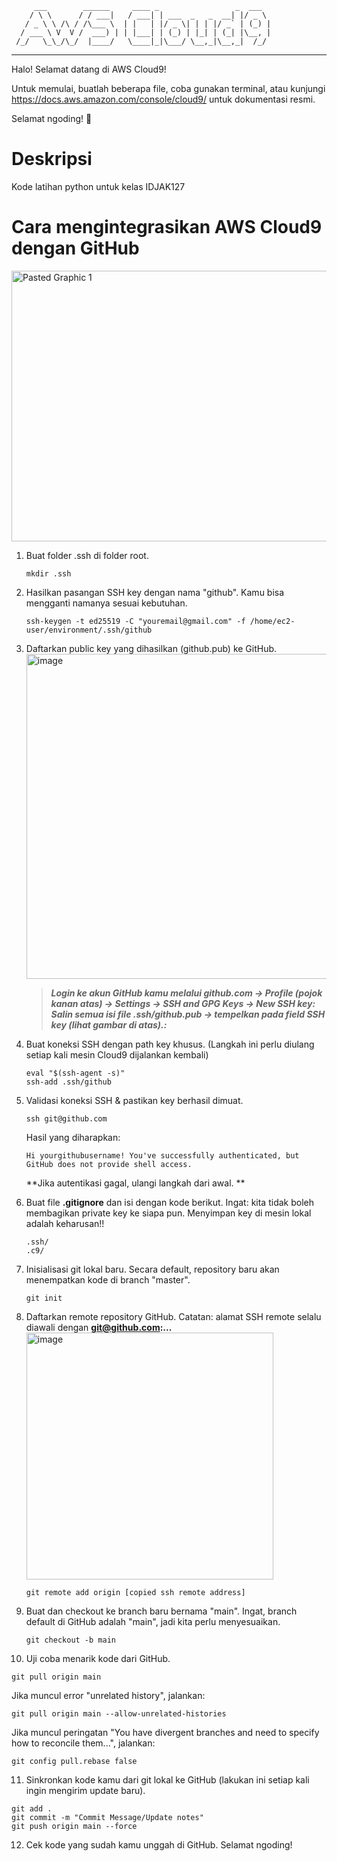          ___        ______     ____ _                 _  ___  
        / \ \      / / ___|   / ___| | ___  _   _  __| |/ _ \ 
       / _ \ \ /\ / /\___ \  | |   | |/ _ \| | | |/ _` | (_) |
      / ___ \ V  V /  ___) | | |___| | (_) | |_| | (_| |\__, |
     /_/   \_\_/\_/  |____/   \____|_|\___/ \__,_|\__,_|  /_/ 
 ----------------------------------------------------------------- 


Halo! Selamat datang di AWS Cloud9!

Untuk memulai, buatlah beberapa file, coba gunakan terminal,
atau kunjungi https://docs.aws.amazon.com/console/cloud9/ untuk dokumentasi resmi.

Selamat ngoding! 🚀

# Deskripsi
Kode latihan python untuk kelas IDJAK127


# Cara mengintegrasikan AWS Cloud9 dengan GitHub

<img width="733" height="433" alt="Pasted Graphic 1" src="https://github.com/user-attachments/assets/2d5f90cd-3e3a-4ec0-8349-f13e1126be29" />

1. Buat folder .ssh di folder root.
   ```
   mkdir .ssh
   ```
   
2. Hasilkan pasangan SSH key dengan nama "github". Kamu bisa mengganti namanya sesuai kebutuhan.
   ```
   ssh-keygen -t ed25519 -C "youremail@gmail.com" -f /home/ec2-user/environment/.ssh/github
   ```

3. Daftarkan public key yang dihasilkan (github.pub) ke GitHub.
   <img width="946" height="520" alt="image" src="https://github.com/user-attachments/assets/51f623f6-a07f-4225-926f-8b28a2219da6" />

   > **_Login ke akun GitHub kamu melalui github.com -> Profile (pojok kanan atas) -> Settings -> SSH and GPG Keys -> New SSH key:_**
   > **_Salin semua isi file .ssh/github.pub -> tempelkan pada field SSH key (lihat gambar di atas).:_**

   
4. Buat koneksi SSH dengan path key khusus. (Langkah ini perlu diulang setiap kali mesin Cloud9 dijalankan kembali)
   ```
   eval "$(ssh-agent -s)"
   ssh-add .ssh/github
   ```

5. Validasi koneksi SSH & pastikan key berhasil dimuat.
   ```
   ssh git@github.com
   ```
   Hasil yang diharapkan:
   ```
   Hi yourgithubusername! You've successfully authenticated, but GitHub does not provide shell access.
   ```
   **Jika autentikasi gagal, ulangi langkah dari awal. **

6. Buat file **.gitignore** dan isi dengan kode berikut. Ingat: kita tidak boleh membagikan private key ke siapa pun. Menyimpan key di mesin lokal adalah keharusan!!
   ```
   .ssh/
   .c9/
   ```
   
7. Inisialisasi git lokal baru. Secara default, repository baru akan menempatkan kode di branch "master".
   ```
   git init
   ```

8. Daftarkan remote repository GitHub.
   Catatan: alamat SSH remote selalu diawali dengan **git@github.com:...**
   <img width="395" alt="image" src="https://github.com/user-attachments/assets/d8ce22ef-1030-4c42-b571-ceae79b89b1e" />
   ```
   git remote add origin [copied ssh remote address]
   ```


9. Buat dan checkout ke branch baru bernama "main". Ingat, branch default di GitHub adalah "main", jadi kita perlu menyesuaikan.
   ```
   git checkout -b main
   ```

10. Uji coba menarik kode dari GitHub.
   ```
   git pull origin main
   ```
   
   Jika muncul error "unrelated history", jalankan:
   ```
   git pull origin main --allow-unrelated-histories
   ```

   Jika muncul peringatan "You have divergent branches and need to specify how to reconcile them...", jalankan:
   ```
   git config pull.rebase false
   ```
   
11. Sinkronkan kode kamu dari git lokal ke GitHub (lakukan ini setiap kali ingin mengirim update baru).
   ```
   git add .
   git commit -m "Commit Message/Update notes"
   git push origin main --force
   ```

12. Cek kode yang sudah kamu unggah di GitHub. Selamat ngoding!


   

